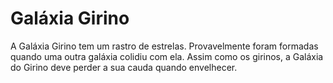 # Galáxia Girino

A Galáxia Girino tem um rastro de estrelas. Provavelmente foram formadas quando
uma outra galáxia colidiu com ela. Assim como os girinos, a Galáxia do Girino
deve perder a sua cauda quando envelhecer.
